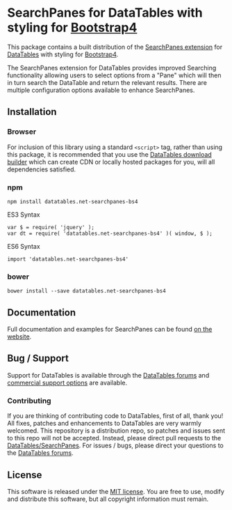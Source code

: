 # SearchPanes for DataTables with styling for [Bootstrap4](https://getbootstrap.com/docs/4.6/getting-started/introduction/)

This package contains a built distribution of the [SearchPanes extension](https://datatables.net/extensions/SearchPanes) for [DataTables](https://datatables.net/) with styling for [Bootstrap4](https://getbootstrap.com/docs/4.6/getting-started/introduction/).

The SearchPanes extension for DataTables provides improved Searching functionality allowing users to select options from a "Pane" which will then in turn search the DataTable and return the relevant results. There are multiple configuration options available to enhance SearchPanes.


## Installation

### Browser

For inclusion of this library using a standard `<script>` tag, rather than using this package, it is recommended that you use the [DataTables download builder](//datatables.net/download) which can create CDN or locally hosted packages for you, will all dependencies satisfied.

### npm

```
npm install datatables.net-searchpanes-bs4
```

ES3 Syntax
```
var $ = require( 'jquery' );
var dt = require( 'datatables.net-searchpanes-bs4' )( window, $ );
```

ES6 Syntax
```
import 'datatables.net-searchpanes-bs4'
```

### bower

```
bower install --save datatables.net-searchpanes-bs4
```



## Documentation

Full documentation and examples for SearchPanes can be found [on the website](https://datatables.net/extensions/searchpanes).


## Bug / Support

Support for DataTables is available through the [DataTables forums](//datatables.net/forums) and [commercial support options](//datatables.net/support) are available.


### Contributing

If you are thinking of contributing code to DataTables, first of all, thank you! All fixes, patches and enhancements to DataTables are very warmly welcomed. This repository is a distribution repo, so patches and issues sent to this repo will not be accepted. Instead, please direct pull requests to the [DataTables/SearchPanes](http://github.com/DataTables/SearchPanes). For issues / bugs, please direct your questions to the [DataTables forums](//datatables.net/forums).


## License

This software is released under the [MIT license](//datatables.net/license). You are free to use, modify and distribute this software, but all copyright information must remain.

